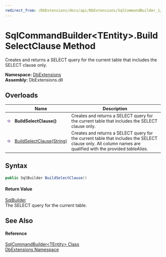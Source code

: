 ```yaml
---
redirect_from: /DbExtensions/docs/api/DbExtensions/SqlCommandBuilder_1/BuildSelectClause.html
---
```


SqlCommandBuilder&lt;TEntity>.BuildSelectClause Method
======================================================
Creates and returns a SELECT query for the current table that includes the SELECT clause only.
  
**Namespace:** [DbExtensions][1]  
**Assembly:** DbExtensions.dll

Overloads
---------

|                  | Name                           | Description                                                                                                                                                   |
| ---------------- | ------------------------------ | ------------------------------------------------------------------------------------------------------------------------------------------------------------- |
| ![Public method] | **BuildSelectClause()**        | Creates and returns a SELECT query for the current table that includes the SELECT clause only.                                                                |
| ![Public method] | [BuildSelectClause(String)][2] | Creates and returns a SELECT query for the current table that includes the SELECT clause only. All column names are qualified with the provided *tableAlias*. |


Syntax
------

```csharp
public SqlBuilder BuildSelectClause()
```

#### Return Value
[SqlBuilder][3]  
The SELECT query for the current table.

See Also
--------

#### Reference
[SqlCommandBuilder&lt;TEntity> Class][4]  
[DbExtensions Namespace][1]  

[1]: ../README.md
[2]: BuildSelectClause_1.md
[3]: ../SqlBuilder/README.md
[4]: README.md
[Public method]: ../../icons/pubmethod.svg "Public method"
